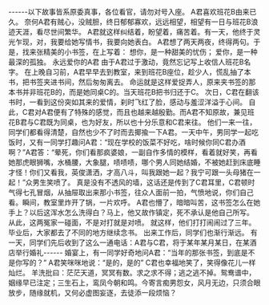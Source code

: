 ------以下故事皆系原委真事，各位看官，请勿对号入座。
        A君喜欢班花B由来已久。
        奈何A君有贼心，没贼胆，终日郁郁寡欢，远远相望，相望有一日与班花B浪迹天涯，看尽世间繁华。
       A君就这样纠结着，盼望着，痛苦着。有一天，他终于灵光乍现，对，我要给她写情书，我要向她表白。
       A君想了两天两夜，终得两句。于是，找来张精美的小书签，在上写着：
        想你，是一种甜美的忧伤；
        爱你，是一种最深的孤独。
                        永远爱你的A君
        由于A君过于激动，竟然忘记写上收信人班花B名字。
        在上晚自习前，A君早早去到教室，来到班花B座位，趁少人，慌乱抽了本书，把书签夹进书间，然后匆匆离去。
        命运就是这样爱捉弄人，原来夹书签的那本书并非班花B的，而是她同桌C的。当天班花B把书归还于C。
        次日，C君在翻该书时，一看到这份突如其来的爱情，刹时飞红了脸，感动与羞涩洋溢于心间。
        自此，C君对A君便有了特殊的感觉，而且也越来越殷勤。而A君不知原故，兼见班花B君与C君既为同桌，也为好友，所以也十分乐意和C君来往。
        他们一来一往，同学们都看得清楚，自然也少不了时而去揶揄一下A君。一天中午，男同学一起吃饭时，又有一同学打趣问A君：“现在学校的饭菜不好吃，啥时候你同C君办酒啊？”A君答：“晕死，你们看那疯婆娘，一副自作多情的模样，看着就好笑，再看她那虎眼狮嘴，水桶腰，大象腿，啧啧啧，哪个男人同她结婚，不被她赶到床底睡才怪！你们又看我，英俊潇洒，才高八斗，叫我跟她一起？我宁可跟一头母猪在一起！”众男生笑喷了。
        真是没有不透风的墙，这话还是传到了C君耳里，C君顿时气得七孔冒烟，从抽屉取出来那小书签，往众人面前一拍，气愤地说，你们自己看。瞬间，教室里炸开了锅，一片欢呼。
        A君也懵了，暗暗叫苦，这书签怎么在她手上？以后这浑水怎么洗得白？马上，他又故作镇定，死不承认是他自己所写。
        从此，这两冤家一碰面，不是对打就是对喷。
        就这样，他们打打闹闹过了三年。
        毕业后，大家都去了不同的地方继续念书。
        出来工作后，同学们也渐行渐远。
        有一天，同学们先后收到了这么一通电话：A君与C君，将于某年某月某日，在某酒店举行婚礼------
        婚宴上，有一同学好奇地问A君：“当年的那张书签，到底是不是你写的？”
        A君笑咪咪地说：“是的，是的”
        C君也幸福地笑了，笑得像花儿一样灿烂。
        羊洗批曰：茫茫天道，冥冥有数。求之求不得；逃之逃不掉。鸳鸯谱中，姻缘早已注定；三生石上，鸾凤今朝和鸣。今寄言痴男怨女，风月无边，只须合眼放步，随缘就机，又何必虚图妄逐，去徒添一段烦恼？